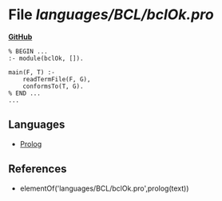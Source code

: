 # File _languages/BCL/bclOk.pro_
**[GitHub](https://github.com/softlang/yas/blob/master/languages/BCL/bclOk.pro)**
```
% BEGIN ...
:- module(bclOk, []).

main(F, T) :-
    readTermFile(F, G),
    conformsTo(T, G).
% END ...
...
```

## Languages
* [Prolog](../languages/Prolog.md)

## References
* elementOf('languages/BCL/bclOk.pro',prolog(text))
